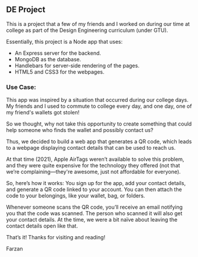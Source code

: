 ## DE Project

This is a project that a few of my friends and I worked on during our time at college as part of the Design Engineering curriculum (under GTU).

Essentially, this project is a Node app that uses:
- An Express server for the backend.
- MongoDB as the database.
- Handlebars for server-side rendering of the pages.
- HTML5 and CSS3 for the webpages.

### Use Case:

This app was inspired by a situation that occurred during our college days. My friends and I used to commute to college every day, and one day, one of my friend's wallets got stolen!

So we thought, why not take this opportunity to create something that could help someone who finds the wallet and possibly contact us?

Thus, we decided to build a web app that generates a QR code, which leads to a webpage displaying contact details that can be used to reach us.

At that time (2021), Apple AirTags weren’t available to solve this problem, and they were quite expensive for the technology they offered (not that we’re complaining—they're awesome, just not affordable for everyone).

So, here’s how it works: You sign up for the app, add your contact details, and generate a QR code linked to your account. You can then attach the code to your belongings, like your wallet, bag, or folders.

Whenever someone scans the QR code, you’ll receive an email notifying you that the code was scanned. The person who scanned it will also get your contact details. At the time, we were a bit naïve about leaving the contact details open like that.

That’s it!
Thanks for visiting and reading!

Farzan
